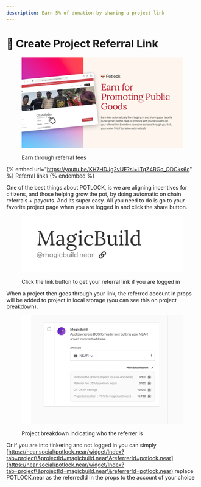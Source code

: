 ```yaml
---
description: Earn 5% of donation by sharing a project link
---
```


# 💸 Create Project Referral Link

<figure><img src="../../.gitbook/assets/EarnFees.png" alt=""><figcaption><p>Earn through referral fees</p></figcaption></figure>

{% embed url="https://youtu.be/KH7HDJg2vUE?si=LTqZ4RGo_ODCks6c" %}
Referral links&#x20;
{% endembed %}

One of the best things about POTLOCK, is we are aligning incentives for citizens, and those helping grow the pot, by doing automatic on chain referrals + payouts. And its super easy. All you need to do is go to your favorite project page when you are logged in and click the share button.

<figure><img src="../../.gitbook/assets/Screenshot 2023-11-06 at 10.12.23 PM.png" alt=""><figcaption><p>Click the link button to get your referral link if you are logged in</p></figcaption></figure>

When a project then goes through your link, the referred account in props will be added to project in local storage (you can see this on project breakdown).

<figure><img src="../../.gitbook/assets/Screenshot 2023-11-06 at 10.14.03 PM.png" alt=""><figcaption><p>Project breakdown indicating who the referrer is</p></figcaption></figure>

Or if you are into tinkering and not logged in you can simply [https://near.social/potlock.near/widget/Index?tab=project\&projectId=magicbuild.near\&referrerId=potlock.near](https://near.social/potlock.near/widget/Index?tab=project\&projectId=magicbuild.near\&referrerId=potlock.near) replace POTLOCK.near as the referredId in the props to the account of your choice&#x20;
